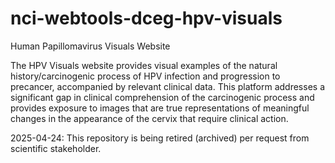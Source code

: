 # nci-webtools-dceg-hpv-visuals
Human Papillomavirus Visuals Website

The HPV Visuals website provides visual examples of the natural history/carcinogenic process of HPV infection and progression to precancer, accompanied by relevant clinical data. This platform addresses a significant gap in clinical comprehension of the carcinogenic process and provides exposure to images that are true representations of meaningful changes in the appearance of the cervix that require clinical action.

2025-04-24: This repository is being retired (archived) per request from scientific stakeholder.
